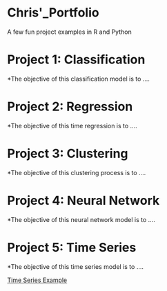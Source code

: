 # Chris'_Portfolio
A few fun project examples in R and Python


# Project 1: Classification
*The objective of this classification model is to ....


# Project 2: Regression
*The objective of this time regression is to ....


# Project 3: Clustering
*The objective of this clustering process is to ....


# Project 4: Neural Network 
*The objective of this neural network model is to ....


# Project 5: Time Series
*The objective of this time series model is to ....

[Time Series Example](/html_files/Williams_Christopher_Assignment4.html)
